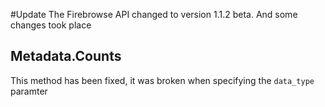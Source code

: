 #Update
The Firebrowse API changed to version 1.1.2 beta. And some changes took place

## Metadata.Counts
This method has been fixed, it was broken when specifying the `data_type` paramter

